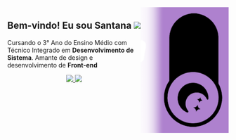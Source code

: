 <img align="right" src="https://github.com/FelipeSantana07/FelipeSantana07/blob/main/img/mooon.png" width="200"/>
<h2>
    Bem-vindo! Eu sou Santana  <img src="https://raw.githubusercontent.com/kaueMarques/kaueMarques/master/hi.gif" height="30px">
</h2>

<div>
      <p align="left"> Cursando o 3° Ano do Ensino Médio com Técnico Integrado em <strong>Desenvolvimento de Sistema</strong>.    
      Amante de design e desenvolvimento de <strong>Front-end</strong></p> 
      <p align="right">  </p> 
</div>

<div align="center">
    <a href="https://github.com/FelipeSantana07">
    <img width="50%" src="https://github-readme-stats.vercel.app/api?username=FelipeSantana07&show_icons=true&theme=material-palenight&include_all_commits=true&count_private=true"/>
    <img width="42%" src="https://github-readme-stats.vercel.app/api/top-langs/?username=FelipeSantana07&layout=compact&langs_count=8&theme=material-palenight"/>
</div>

<!--
**FelipeSantana07/FelipeSantana07** is a ✨ _special_ ✨ repository because its `README.md` (this file) appears on your GitHub profile.

Here are some ideas to get you started:

- 🔭 I’m currently working on ...
- 🌱 I’m currently learning ...
- 👯 I’m looking to collaborate on ...
- 🤔 I’m looking for help with ...
- 💬 Ask me about ...
- 📫 How to reach me: ...
- 😄 Pronouns: ...
- ⚡ Fun fact: ...
-->
